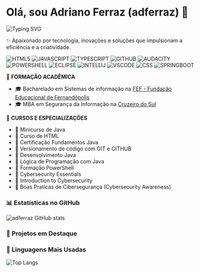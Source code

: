 # Olá, sou Adriano Ferraz (adferraz) 👋

![Typing SVG](https://readme-typing-svg.herokuapp.com/?color=fff&size=35&center=true&vCenter=true&width=1000&lines=Bem+vindo+ao+meu+perfil+do+GitHub!+:%29)

✨  Apaixonado por tecnologia, inovações e soluções que impulsionam a eficiência e a criatividade.

![HTML5](https://img.shields.io/badge/HTML5-E34F26?style=for-the-badge&logo=html5&logoColor=white)
![JAVASCRIPT](https://img.shields.io/badge/JavaScript-323330?style=for-the-badge&logo=javascript&logoColor=F7DF1E)
![TYPESCRIPT](https://img.shields.io/badge/TypeScript-007ACC?style=for-the-badge&logo=typescript&logoColor=white)
![GITHUB](https://img.shields.io/badge/GitHub-100000?style=for-the-badge&logo=github&logoColor=white)
![AUDACITY](https://img.shields.io/badge/Audacity-0000CC?style=for-the-badge&logo=audacity&logoColor=white)
![POWERSHELL](https://img.shields.io/badge/powershell-5391FE?style=for-the-badge&logo=powershell&logoColor=white)
![ECLIPSE](https://img.shields.io/badge/Eclipse-2C2255?style=for-the-badge&logo=eclipse&logoColor=white)
![INTELLIJ](https://img.shields.io/badge/IntelliJ_IDEA-000000.svg?style=for-the-badge&logo=intellij-idea&logoColor=white)
![VSCODE](https://img.shields.io/badge/VSCode-0078D4?style=for-the-badge&logo=visual%20studio%20code&logoColor=white)
![CSS](https://img.shields.io/badge/CSS3-1572B6?style=for-the-badge&logo=css3&logoColor=white)
![SPRINGBOOT](https://img.shields.io/badge/Spring_Boot-6DB33F?style=for-the-badge&logo=spring-boot&logoColor=white)


🏢 **FORMAÇÃO ACADÊMICA**
- 🎓 Bacharelado em Sistemas de informação na [FEF - Fundação Educacional de Fernandópolis](https://www.fef.br/)
- 🎓 MBA em Segurança da Informação na [Cruzeiro do Sul](https://cursos.cruzeirodosulvirtual.com.br)

🏢 **CURSOS E ESPECIALIZAÇÕES**
- 🚀 Minicurso de Java
- 🚀 Curso de HTML
- 🚀 Certificação Fundamentos Java
- 🚀 Versionamento de código com GIT e GITHUB
- 🚀 Desenvolvimento Java
- 🚀 Lógica de Programação com Java
- 🚀 Formação PowerShell
- 🚀 Cybersecurity Essentials
- 🚀 Introduction to Cybersecurity
- 🚀 Boas Praticas de Cibersegurança (Cybersecurity Awareness)

  
### 📊 Estatísticas no GitHub

![adferraz GitHub stats](https://github-readme-stats.vercel.app/api?username=adferraz&show_icons=true&theme=dracula)

### 📌 Projetos em Destaque


### 🚀 Linguagens Mais Usadas

![Top Langs](https://github-readme-stats.vercel.app/api/top-langs/?username=adferraz&layout=compact)
